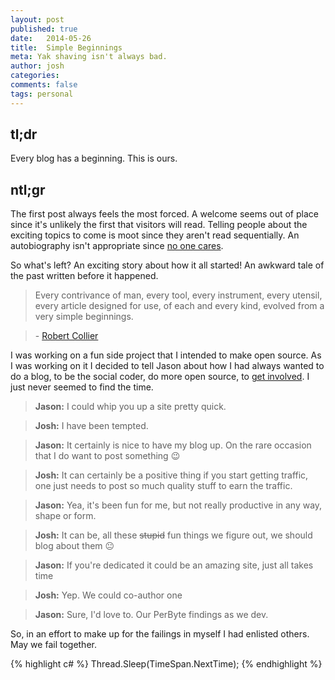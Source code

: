```yaml
---
layout: post
published: true
date:   2014-05-26
title:  Simple Beginnings
meta: Yak shaving isn't always bad.
author: josh
categories:
comments: false
tags: personal
---
```


tl;dr
-----

Every blog has a beginning. This is ours.

ntl;gr
------

The first post always feels the most forced. A welcome seems out of place since
it's unlikely the first that visitors will read. Telling people about the
exciting topics to come is moot since they aren't read sequentially. An
autobiography isn't appropriate since [no one cares](http://blog.codinghorror.com/users-dont-care-about-you/).

So what's left? An exciting story about how it all started! An awkward tale of
the past written before it happened.

> Every contrivance of man, every tool, every instrument, every utensil, every
article designed for use, of each and every kind, evolved from a very simple
beginnings.

> \- [Robert Collier](http://en.wikipedia.org/wiki/Robert_Collier_\(author\))

I was working on a fun side project that I intended to make open source. As I
was working on it I decided to tell Jason about how I had always wanted to do a
blog, to be the social coder, do more open source, to [get involved](http://getinvolved.hanselman.com/).
I just never seemed to find the time.

> **Jason:** I could whip you up a site pretty quick.

> **Josh:** I have been tempted.

> **Jason:** It certainly is nice to have my blog up. On the rare occasion that
I do want to post something :wink:

> **Josh:** It can certainly be a positive thing if you start getting traffic,
one just needs to post so much quality stuff to earn the traffic.

> **Jason:** Yea, it's been fun for me, but not really productive in any way,
shape or form.

> **Josh:** It can be, all these <s>stupid</s> fun things we figure out, we
should blog about them :neutral_face:

> **Jason:** If you're dedicated it could be an amazing site, just all takes
time

> **Josh:** Yep. We could co-author one

> **Jason:** Sure, I'd love to. Our PerByte findings as we dev.

So, in an effort to make up for the failings in myself I had enlisted others.
May we fail together.

{% highlight c# %}
Thread.Sleep(TimeSpan.NextTime);
{% endhighlight %}
